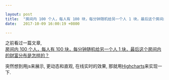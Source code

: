 ```yaml
---

layout: post
title:  "房间内 100 个人，每人有 100 块，每分钟随机给另一个人 1 块，最后这个房间内的财富分布是怎样的？"
date:   2017-10-09 16:00:19 +0800

---
```


之前看过一篇文章,  
[房间内 100 个人，每人有 100 块，每分钟随机给另一个人 1 块，最后这个房间内的财富分布是怎样的？](https://zhuanlan.zhihu.com/p/27797001?group_id=867778281376727040)

突然想到用js来展示, 更动态和直观, 在线实时的效果, 那就用[Highcharts](https://www.highcharts.com/)来实现一下.

<!--more-->

<div id="container" style="min-width:310px; height:400px; margin-bottom:15px;"> </div>


<div id="containerSort" style="min-width:310px; height:400px; margin:0 auto;"> </div>


<script src="https://code.highcharts.com/highcharts.js"></script>

<script>

var numbersOfPeople = 100;

var data = [];
for(var i=1; i<=numbersOfPeople; i++){
  data.push({y:100,name:'x'+i});
}
var options = {
    title: {text:'未排序'},
    legend:{enabled:false},
    chart: {
        type: 'column',
        events: {
          load: function () {
              var series = this.series[0]
              setInterval(function () {
                for(var i in data){
                  var to = Math.floor(Math.random()*numbersOfPeople)
                  data[to]['y'] += 1
                  data[i]['y'] -= 1
                }
                series.setData(data, true, 0, false)
              }, 100);
          }
      }
    },
    xAxis: {
    	type: 'category'
    },
    yAxis: {
        min: 0,
        max: 200,
        title: {
            text: 'Wealth'
        }
    },
    plotOptions: {
        column: {
            pointPadding: 0.2,
            borderWidth: 0
        }
    },
    series: [{
      name: 'wealth',
      data: data
      }
    ]
}

Highcharts.chart('container', options);

var optionsSort = {
    title: {text:'排序效果'},
    legend:{enabled:false},
    chart: {
        type: 'column',
        events: {
          load: function () {
              var series = this.series[0]
              setInterval(function () {
                var sortdata = data.slice()
                sortdata.sort(function(a, b){return a['y']-b['y']})
                series.setData(sortdata, true, 0, false)
              }, 100);
          }
      }
    },
    xAxis: {
    	type: 'category'
    },
    yAxis: {
        min: 0,
        max: 200,
        title: {
            text: 'Wealth'
        }
    },
    plotOptions: {
        column: {
            pointPadding: 0.2,
            borderWidth: 0
        }
    },
    series: [{
      name: 'wealth',
      data: data
      }
    ]
}
Highcharts.chart('containerSort', optionsSort);

</script>
